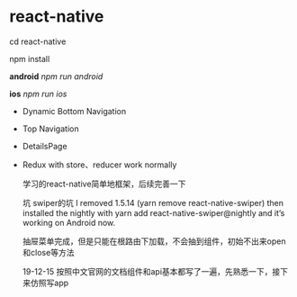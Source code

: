 # react-native

cd react-native

npm install

**android** _npm run android_

**ios** _npm run ios_

* Dynamic Bottom Navigation

* Top Navigation

* DetailsPage

* Redux with store、reducer work normally

    学习的react-native简单地框架，后续完善一下

    坑
    swiper的坑
    I removed 1.5.14 (yarn remove react-native-swiper) then installed the nightly with yarn add react-native-swiper@nightly and it’s working on Android now.
    
    抽屉菜单完成，但是只能在根路由下加载，不会抽到组件，初始不出来open和close等方法
    

    19-12-15
    按照中文官网的文档组件和api基本都写了一遍，先熟悉一下，接下来仿照写app
